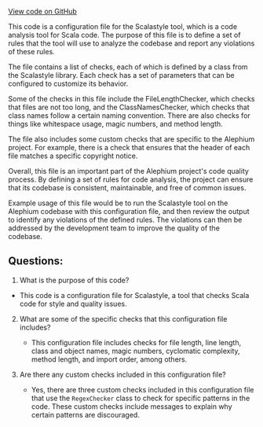 [View code on GitHub](https://github.com/alephium/alephium/project/scalastyle-config.xml)

This code is a configuration file for the Scalastyle tool, which is a code analysis tool for Scala code. The purpose of this file is to define a set of rules that the tool will use to analyze the codebase and report any violations of these rules. 

The file contains a list of checks, each of which is defined by a class from the Scalastyle library. Each check has a set of parameters that can be configured to customize its behavior. 

Some of the checks in this file include the FileLengthChecker, which checks that files are not too long, and the ClassNamesChecker, which checks that class names follow a certain naming convention. There are also checks for things like whitespace usage, magic numbers, and method length. 

The file also includes some custom checks that are specific to the Alephium project. For example, there is a check that ensures that the header of each file matches a specific copyright notice. 

Overall, this file is an important part of the Alephium project's code quality process. By defining a set of rules for code analysis, the project can ensure that its codebase is consistent, maintainable, and free of common issues. 

Example usage of this file would be to run the Scalastyle tool on the Alephium codebase with this configuration file, and then review the output to identify any violations of the defined rules. The violations can then be addressed by the development team to improve the quality of the codebase.
## Questions: 
 1. What is the purpose of this code?
   - This code is a configuration file for Scalastyle, a tool that checks Scala code for style and quality issues.

2. What are some of the specific checks that this configuration file includes?
   - This configuration file includes checks for file length, line length, class and object names, magic numbers, cyclomatic complexity, method length, and import order, among others.

3. Are there any custom checks included in this configuration file?
   - Yes, there are three custom checks included in this configuration file that use the `RegexChecker` class to check for specific patterns in the code. These custom checks include messages to explain why certain patterns are discouraged.